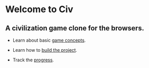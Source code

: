 # Welcome to Civ

## A civilization game clone for the browsers.

- Learn about basic [game concepts](wiki/game-concepts.md).

- Learn how to [build the project](wiki/development.md).

- Track the [progress](wiki/progress.md).
